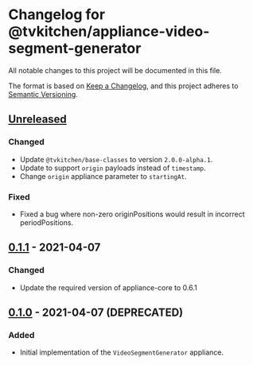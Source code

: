 # Changelog for @tvkitchen/appliance-video-segment-generator

All notable changes to this project will be documented in this file.

The format is based on [Keep a Changelog](https://keepachangelog.com/en/1.0.0/),
and this project adheres to [Semantic Versioning](https://semver.org/spec/v2.0.0.html).

## [Unreleased]
### Changed
- Update `@tvkitchen/base-classes` to version `2.0.0-alpha.1`.
- Update to support `origin` payloads instead of `timestamp`.
- Change `origin` appliance parameter to `startingAt`.

### Fixed
- Fixed a bug where non-zero originPositions would result in incorrect periodPositions.

## [0.1.1] - 2021-04-07
### Changed
- Update the required version of appliance-core to 0.6.1

## [0.1.0] - 2021-04-07 (DEPRECATED)
### Added
- Initial implementation of the `VideoSegmentGenerator` appliance.

[Unreleased]: https://github.com/tvkitchen/appliances/compare/@tvkitchen/appliance-video-segment-generator@0.1.1...HEAD
[0.1.1]: https://github.com/tvkitchen/appliances/releases/tag/@tvkitchen/appliance-video-segment-generator@0.1.0
[0.1.0]: https://github.com/tvkitchen/appliances/releases/tag/@tvkitchen/appliance-video-segment-generator@0.1.0
